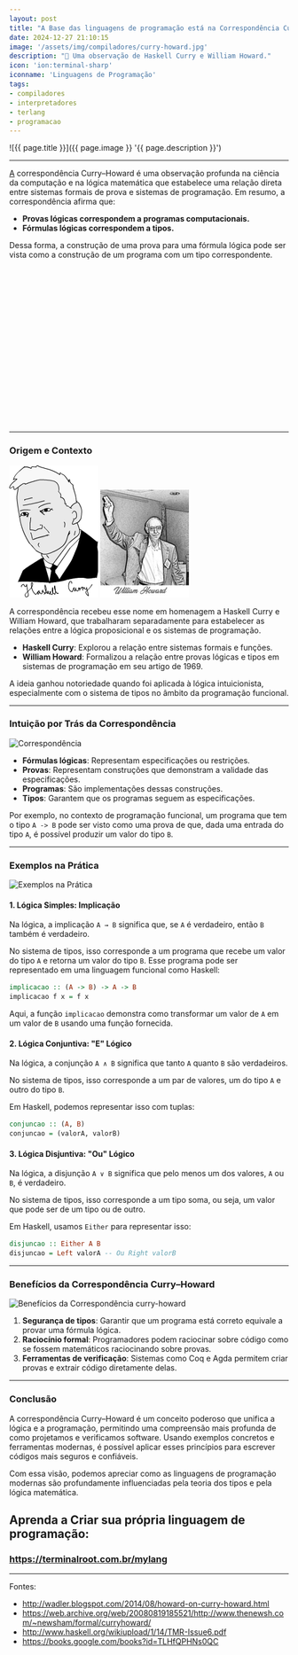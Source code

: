```yaml
---
layout: post
title: "A Base das linguagens de programação está na Correspondência Curry–Howard"
date: 2024-12-27 21:10:15
image: '/assets/img/compiladores/curry-howard.jpg'
description: "💭 Uma observação de Haskell Curry e William Howard."
icon: 'ion:terminal-sharp'
iconname: 'Linguagens de Programação'
tags:
- compiladores
- interpretadores
- terlang
- programacao
---
```


![{{ page.title }}]({{ page.image }} '{{ page.description }}')

---

[A](https://en.wikipedia.org/wiki/Curry%E2%80%93Howard_correspondence) correspondência Curry–Howard é uma observação profunda na ciência da computação e na lógica matemática que estabelece uma relação direta entre sistemas formais de prova e sistemas de programação. Em resumo, a correspondência afirma que:

- **Provas lógicas correspondem a programas computacionais.**
- **Fórmulas lógicas correspondem a tipos.**

Dessa forma, a construção de uma prova para uma fórmula lógica pode ser vista como a construção de um programa com um tipo correspondente. 


<!-- SQUARE - GAMES ROOT -->
<script async src="//pagead2.googlesyndication.com/pagead/js/adsbygoogle.js"></script>
<ins class="adsbygoogle"
style="display:inline-block;width:336px;height:280px"
data-ad-client="ca-pub-2838251107855362"
data-ad-slot="5351066970"></ins>
<script>
(adsbygoogle = window.adsbygoogle || []).push({});
</script>

---

### Origem e Contexto

![Haskell Curry](/assets/img/compiladores/curry.png) 
![William Howard](/assets/img/compiladores/howard.jpg) 

A correspondência recebeu esse nome em homenagem a Haskell Curry e William Howard, que trabalharam separadamente para estabelecer as relações entre a lógica proposicional e os sistemas de programação.

- **Haskell Curry**: Explorou a relação entre sistemas formais e funções.
- **William Howard**: Formalizou a relação entre provas lógicas e tipos em sistemas de programação em seu artigo de 1969.

A ideia ganhou notoriedade quando foi aplicada à lógica intuicionista, especialmente com o sistema de tipos no âmbito da programação funcional.

---

### Intuição por Trás da Correspondência

![Correspondência](https://i.gifer.com/origin/b1/b106c2c02471a031d2e9c5fc3c739ca1_w200.gif) 

- **Fórmulas lógicas**: Representam especificações ou restrições.
- **Provas**: Representam construções que demonstram a validade das especificações.
- **Programas**: São implementações dessas construções.
- **Tipos**: Garantem que os programas seguem as especificações.

Por exemplo, no contexto de programação funcional, um programa que tem o tipo `A -> B` pode ser visto como uma prova de que, dada uma entrada do tipo `A`, é possível produzir um valor do tipo `B`.


<!-- RECTANGLE LARGE -->
<script async src="https://pagead2.googlesyndication.com/pagead/js/adsbygoogle.js"></script>
<!-- Informat -->
<ins class="adsbygoogle"
style="display:block"
data-ad-client="ca-pub-2838251107855362"
data-ad-slot="2327980059"
data-ad-format="auto"
data-full-width-responsive="true"></ins>
<script>
(adsbygoogle = window.adsbygoogle || []).push({});
</script>

---

### Exemplos na Prática

![Exemplos na Prática](https://media.tenor.com/trIRGeV6UUcAAAAM/allen-iverson-meme-iverson-meme.gif) 

#### 1. Lógica Simples: Implicação
Na lógica, a implicação `A → B` significa que, se `A` é verdadeiro, então `B` também é verdadeiro.

No sistema de tipos, isso corresponde a um programa que recebe um valor do tipo `A` e retorna um valor do tipo `B`. Esse programa pode ser representado em uma linguagem funcional como Haskell:

```haskell
implicacao :: (A -> B) -> A -> B
implicacao f x = f x
```

Aqui, a função `implicacao` demonstra como transformar um valor de `A` em um valor de `B` usando uma função fornecida.

#### 2. Lógica Conjuntiva: "E" Lógico
Na lógica, a conjunção `A ∧ B` significa que tanto `A` quanto `B` são verdadeiros.

No sistema de tipos, isso corresponde a um par de valores, um do tipo `A` e outro do tipo `B`.

Em Haskell, podemos representar isso com tuplas:

```haskell
conjuncao :: (A, B)
conjuncao = (valorA, valorB)
```

#### 3. Lógica Disjuntiva: "Ou" Lógico
Na lógica, a disjunção `A ∨ B` significa que pelo menos um dos valores, `A` ou `B`, é verdadeiro.

No sistema de tipos, isso corresponde a um tipo soma, ou seja, um valor que pode ser de um tipo ou de outro.

Em Haskell, usamos `Either` para representar isso:

```haskell
disjuncao :: Either A B
disjuncao = Left valorA -- Ou Right valorB
```

---

### Benefícios da Correspondência Curry–Howard
![Benefícios da Correspondência curry-howard](https://upload.wikimedia.org/wikipedia/commons/thumb/8/8b/Coq_plus_comm_screenshot.jpg/300px-Coq_plus_comm_screenshot.jpg) 

1. **Segurança de tipos**: Garantir que um programa está correto equivale a provar uma fórmula lógica.
2. **Raciocínio formal**: Programadores podem raciocinar sobre código como se fossem matemáticos raciocinando sobre provas.
3. **Ferramentas de verificação**: Sistemas como Coq e Agda permitem criar provas e extrair código diretamente delas.

---

### Conclusão

A correspondência Curry–Howard é um conceito poderoso que unifica a lógica e a programação, permitindo uma compreensão mais profunda de como projetamos e verificamos software. Usando exemplos concretos e ferramentas modernas, é possível aplicar esses princípios para escrever códigos mais seguros e confiáveis.

Com essa visão, podemos apreciar como as linguagens de programação modernas são profundamente influenciadas pela teoria dos tipos e pela lógica matemática.

## Aprenda a Criar sua própria linguagem de programação:
### <https://terminalroot.com.br/mylang>

---

<!-- RECTANGLE 2 - OnParagragraph -->
<script async src="//pagead2.googlesyndication.com/pagead/js/adsbygoogle.js"></script>
<ins class="adsbygoogle"
style="display:block; text-align:center;"
data-ad-layout="in-article"
data-ad-format="fluid"
data-ad-client="ca-pub-2838251107855362"
data-ad-slot="8549252987"></ins>
<script>
(adsbygoogle = window.adsbygoogle || []).push({});
</script>

<!--
Via: <https://en.wikipedia.org/wiki/Curry%E2%80%93Howard_correspondence>
-->
Fontes:
+ <http://wadler.blogspot.com/2014/08/howard-on-curry-howard.html>
+ <https://web.archive.org/web/20080819185521/http://www.thenewsh.com/~newsham/formal/curryhoward/>
+ <http://www.haskell.org/wikiupload/1/14/TMR-Issue6.pdf>
+ <https://books.google.com/books?id=TLHfQPHNs0QC>



